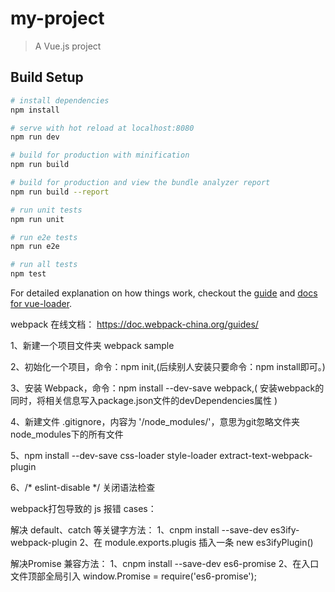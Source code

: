 # my-project

> A Vue.js project

## Build Setup

``` bash
# install dependencies
npm install

# serve with hot reload at localhost:8080
npm run dev

# build for production with minification
npm run build

# build for production and view the bundle analyzer report
npm run build --report

# run unit tests
npm run unit

# run e2e tests
npm run e2e

# run all tests
npm test
```

For detailed explanation on how things work, checkout the [guide](http://vuejs-templates.github.io/webpack/) and [docs for vue-loader](http://vuejs.github.io/vue-loader).

webpack 在线文档： https://doc.webpack-china.org/guides/

1、新建一个项目文件夹 webpack sample

2、初始化一个项目，命令：npm init,(后续别人安装只要命令：npm install即可。)

3、安装 Webpack，命令：npm install --dev-save webpack,( 安装webpack的同时，将相关信息写入package.json文件的devDependencies属性 )

4、新建文件 .gitignore，内容为 '/node_modules/'，意思为git忽略文件夹node_modules下的所有文件

5、npm install --dev-save css-loader style-loader extract-text-webpack-plugin

6、/* eslint-disable */ 关闭语法检查



webpack打包导致的 js 报错 cases：

解决 default、catch 等关键字方法：
1、cnpm install --save-dev es3ify-webpack-plugin
2、在 module.exports.plugis 插入一条 new es3ifyPlugin()

解决Promise 兼容方法：
1、cnpm install --save-dev es6-promise
2、在入口文件顶部全局引入  window.Promise = require('es6-promise');

